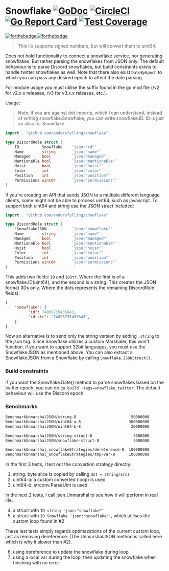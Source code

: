 # Snowflake [![GoDoc](https://godoc.org/github.com/andersfylling/snowflake?status.svg)](https://godoc.org/github.com/andersfylling/snowflake) [![CircleCI](https://circleci.com/gh/andersfylling/snowflake/tree/master.svg?style=shield)](https://circleci.com/gh/andersfylling/snowflake/tree/master) [![Go Report Card](https://goreportcard.com/badge/github.com/andersfylling/snowflake)](https://goreportcard.com/report/github.com/andersfylling/snowflake) [![Test Coverage](https://api.codeclimate.com/v1/badges/5fe3da7a87c3185b5f33/test_coverage)](https://codeclimate.com/github/andersfylling/snowflake/test_coverage)
[![forthebadge](https://forthebadge.com/images/badges/made-with-go.svg)](https://forthebadge.com)[![forthebadge](https://forthebadge.com/images/badges/built-with-love.svg)](https://forthebadge.com)

> This lib supports signed numbers, but will convert them to uint64.

Does not hold functionality to connect a snowflake service, nor generating snowflakes. But rather parsing the snowflakes from JSON only. The default behaviour is to parse Discord snowflakes, but build constraints exists to handle twitter snowflakes as well. Note that there also exist `DateByEpoch` to which you can pass any desired epoch to affect the date parsing.

For module usage you must utilise the suffix found in the go.mod file (/v2 for v2.x.x releases, /v3 for v3.x.x releases, etc.).

Usage:
>Note: if you are against dot imports, which I can understand, instead of writing snowflake.Snowflake, you can write snowflake.ID. ID is just an alias for Snowflake.

```go
import . "github.com/andersfylling/snowflake"

type DiscordRole struct {
    ID          Snowflake    `json:"id"`
    Name        string       `json:"name"`
    Managed     bool         `json:"managed"`
    Mentionable bool         `json:"mentionable"`
    Hoist       bool         `json:"hoist"`
    Color       int          `json:"color"`
    Position    int          `json:"position"`
    Permissions uint64       `json:"permissions"`
}
```

If you're creating an API that sends JSON to a multiple different language clients, some might not be able to process uint64, such as javascript. To support both uint64 and string use the JSON struct included:

```go
import . "github.com/andersfylling/snowflake"

type DiscordRole struct {
    *SnowflakeJSON           `json:"snowflake"`
    Name        string       `json:"name"`
    Managed     bool         `json:"managed"`
    Mentionable bool         `json:"mentionable"`
    Hoist       bool         `json:"hoist"`
    Color       int          `json:"color"`
    Position    int          `json:"position"`
    Permissions uint64       `json:"permissions"`
}
```

This adds two fields: `ID` and `IDStr`. Where the first is of a snowflake.ID(uint64), and the second is a string. This creates the JSON format (IDs only. Where the dots represents the remaining DiscordRole fields):

```json
{
    "snowflake": {
          "id": 74895735435643,
          "id_str": "74895735435643",
    }
}
```

Now an alternative is to send only the string version by adding `,string` to the json tag. Since Snowflake utilizes a custom Marshaler, this won't function. if you want to support 32bit languages, you must use the SnowflakeJSON as mentioned above.
You can also extract a SnowflakeJSON from a Snowflake by calling `Snowflake.JSONStruct()`.

### Build constraints
if you want the Snowflake.Date() method to parse snowflakes based on the twitter epoch, you can do `go build -tags=snowflake_twitter`. The default behaviour will use the Discord epoch.


### Benchmarks

```markdown
BenchmarkUnmarshalJSON/string-8                        50000000	        24.70 ns/op
BenchmarkUnmarshalJSON/uint64-a-8                     300000000	         4.17 ns/op
BenchmarkUnmarshalJSON/uint64-b-8                      20000000	        77.30 ns/op

BenchmarkUnmarshalJSON/string-struct-8                  3000000	       500.00 ns/op
BenchmarkUnmarshalJSON/snowflake-struct-8               3000000	       476.00 ns/op

BenchmarkUnmarshal_snowflakeStrategies/dereference-8  100000000	        15.40 ns/op
BenchmarkUnmarshal_snowflakeStrategies/tmp-var-8      100000000	        11.00 ns/op
```
In the first 3 tests, I test out the convertion strategy directly.

 1. string: byte slice is copied by calling `dst = string(src)`
 2. uint64-a: a custom converted (loop) is used
 3. uint64-b: strconv.ParseUint is used

In the next 2 tests, I call json.Unmarshal to see how it will perform in real life.

 4. a struct with `ID string 'json:"snowflake"'`
 5. a struct with `ID Snowflake 'json:"snowflake"'`, which utilises the custom loop found in #2

These last tests simply regards optimazations of the current custom loop, just as removing dereference. (The UnmarshalJSON method is called here which is why it slower than #2).

 6. using dereference to update the snowflake during loop
 7. using a local var during the loop, then updating the snowflake when finishing with no error